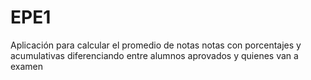 # EPE1

Aplicación para calcular el promedio de notas
notas con porcentajes y acumulativas
diferenciando entre alumnos aprovados y quienes van a examen
